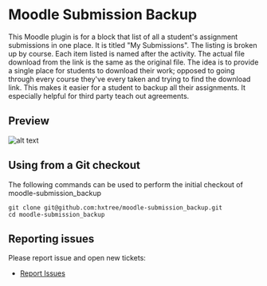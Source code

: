 # Moodle Submission Backup 

This Moodle plugin is for a block that list of all a student's assignment submissions in one place. It is titled 
"My Submissions". The listing is broken up by course. Each item listed is named after the activity. The actual file 
download from the link is the same as the original file. The idea is to provide a single place for students to 
download their work; opposed to going through every course they've every taken and trying to find the download link. 
This makes it easier for a student to backup all their assignments. It especially helpful for third party teach 
out agreements.  

## Preview
![alt text](https://github.com/hxtree/moodle-submission_backup/raw/master/docs/preview.jpg "Preview")

## Using from a Git checkout
The following commands can be used to perform the initial checkout of moodle-submission_backup
```shell script
git clone git@github.com:hxtree/moodle-submission_backup.git
cd moodle-submission_backup
```

## Reporting issues

Please report issue and open new tickets:

- [Report Issues](https://github.com/hxtree/moodle-submission_backup/issues)